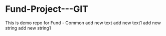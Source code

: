 
# Fund-Project---GIT
This is demo repo for Fund - Common
add new text
add new text1
add new string
add new string1
